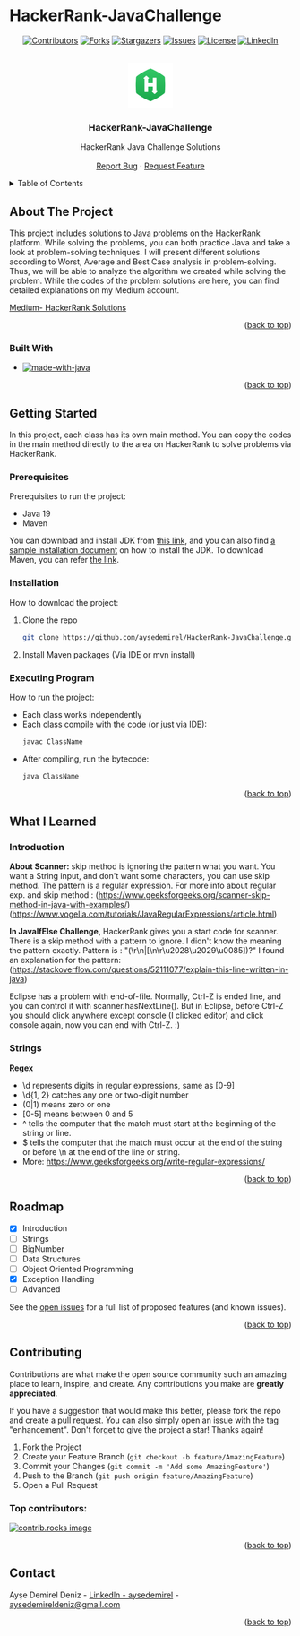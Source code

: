 # HackerRank-JavaChallenge

<a id="readme-top"></a>

<!-- PROJECT SHIELDS -->
<div align="center">

[![Contributors][contributors-shield]][contributors-url]
[![Forks][forks-shield]][forks-url]
[![Stargazers][stars-shield]][stars-url]
[![Issues][issues-shield]][issues-url]
[![License][license-shield]][license-url]
[![LinkedIn][linkedin-shield]][linkedin-url]

</div>

<!-- PROJECT LOGO/TITLE -->
<br />
<div align="center">
  <a href="https://github.com/aysedemirel/HackerRank-JavaChallenge">
    <img src="images/logo.png" alt="Logo" width="80" height="80">
  </a>

<h3 align="center">HackerRank-JavaChallenge</h3>
  <p align="center">
    HackerRank Java Challenge Solutions
    <br />
    <br />
    <a href="https://github.com/aysedemirel/HackerRank-JavaChallenge/issues/new?labels=bug&template=bug-report---.md">Report Bug</a>
    ·
    <a href="https://github.com/aysedemirel/HackerRank-JavaChallenge/issues/new?labels=enhancement&template=feature-request---.md">Request Feature</a>
  </p>
</div>

<!-- TABLE OF CONTENTS -->
<details>
  <summary>Table of Contents</summary>
  <ol>
    <li>
      <a href="#about-the-project">About The Project</a>
      <ul>
        <li><a href="#built-with">Built With</a></li>
      </ul>
    </li>
    <li>
      <a href="#getting-started">Getting Started</a>
      <ul>
        <li><a href="#prerequisites">Prerequisites</a></li>
        <li><a href="#installation">Installation</a></li>
        <li><a href="#executing-program">Executing Program</a></li>
      </ul>
    </li>
    <li><a href="#what-i-learned">What I learned</a></li>
    <li><a href="#roadmap">Roadmap</a></li>
    <li><a href="#contributing">Contributing</a></li>
    <li><a href="#contact">Contact</a></li>
  </ol>
</details>

<!-- ABOUT THE PROJECT -->

## About The Project

This project includes solutions to Java problems on the HackerRank platform.
While solving the problems, you can both practice Java and take a look at problem-solving
techniques.
I will present different solutions according to Worst, Average and Best Case analysis in
problem-solving.
Thus, we will be able to analyze the algorithm we created while solving the problem.
While the codes of the problem solutions are here, you can find detailed explanations on my Medium
account.

[Medium- HackerRank Solutions](https://aysedemirel.medium.com/hackerrank-java-challenge-0bce4a52707a)

<p align="right">(<a href="#readme-top">back to top</a>)</p>

### Built With

- [![made-with-java][Java-shield]][Java-url]

<p align="right">(<a href="#readme-top">back to top</a>)</p>

<!-- GETTING STARTED -->

## Getting Started

In this project, each class has its own main method.
You can copy the codes in the main method directly to the area on HackerRank to solve problems via
HackerRank.

### Prerequisites

Prerequisites to run the project:

- Java 19
- Maven

You can download and install JDK
from [this link](https://www.oracle.com/java/technologies/downloads/?er=221886),
and you can also
find [a sample installation document](https://medium.com/@aysedemirel/jdk-15-kurulumu-c02680d7d9ea)
on how to install the JDK.
To download Maven, you can refer [the link](https://maven.apache.org/download.cgi).

### Installation

How to download the project:

1. Clone the repo
   ```sh
   git clone https://github.com/aysedemirel/HackerRank-JavaChallenge.git
   ```
2. Install Maven packages (Via IDE or mvn install)

### Executing Program

How to run the project:

- Each class works independently
- Each class compile with the code (or just via IDE):
   ```sh
   javac ClassName
   ```
- After compiling, run the bytecode:
   ```sh
   java ClassName
   ```

<p align="right">(<a href="#readme-top">back to top</a>)</p>

<!-- ROADMAP -->

## What I Learned

### Introduction

**About Scanner:** skip method is ignoring the pattern what you want. You want a String input, and
don't want some characters, you can use skip method.
The pattern is a regular expression. For more info about regular exp. and skip
method : (https://www.geeksforgeeks.org/scanner-skip-method-in-java-with-examples/) (https://www.vogella.com/tutorials/JavaRegularExpressions/article.html)

**In JavaIfElse Challenge,** HackerRank gives you a start code for scanner. There is a skip method
with a pattern to ignore. I didn't know the meaning the pattern exactly.
Pattern is : "(\r\n|[\n\r\u2028\u2029\u0085])?"
I found an explanation for the
pattern: (https://stackoverflow.com/questions/52111077/explain-this-line-written-in-java)

Eclipse has a problem with end-of-file. Normally, Ctrl-Z is ended line, and you can control it with
scanner.hasNextLine().
But in Eclipse, before Ctrl-Z you should click anywhere except console (I clicked editor) and click
console again, now you can end with Ctrl-Z. :)

### Strings

**Regex**

- \d represents digits in regular expressions, same as [0-9]
- \d{1, 2} catches any one or two-digit number
- (0|1) means zero or one
- [0-5] means between 0 and 5
- ^ tells the computer that the match must start at the beginning of the string or line.
- $ tells the computer that the match must occur at the end of the string or before \n at the end of
  the line or string.
- More: https://www.geeksforgeeks.org/write-regular-expressions/

<p align="right">(<a href="#readme-top">back to top</a>)</p>

## Roadmap

- [x] Introduction
- [ ] Strings
- [ ] BigNumber
- [ ] Data Structures
- [ ] Object Oriented Programming
- [x] Exception Handling
- [ ] Advanced

See the [open issues](https://github.com/aysedemirel/HackerRank-JavaChallenge/issues) for a full
list of proposed features (and known issues).

<p align="right">(<a href="#readme-top">back to top</a>)</p>

<!-- CONTRIBUTING -->

## Contributing

Contributions are what make the open source community such an amazing place to learn, inspire, and
create. Any contributions you make are **greatly appreciated**.

If you have a suggestion that would make this better, please fork the repo and create a pull
request. You can also simply open an issue with the tag "enhancement".
Don't forget to give the project a star! Thanks again!

1. Fork the Project
2. Create your Feature Branch (`git checkout -b feature/AmazingFeature`)
3. Commit your Changes (`git commit -m 'Add some AmazingFeature'`)
4. Push to the Branch (`git push origin feature/AmazingFeature`)
5. Open a Pull Request

### Top contributors:

<a href="https://github.com/aysedemirel/HackerRank-JavaChallenge/graphs/contributors">
  <img src="https://contrib.rocks/image?repo=aysedemirel/HackerRank-JavaChallenge" alt="contrib.rocks image" />
</a>

<p align="right">(<a href="#readme-top">back to top</a>)</p>

<!-- CONTACT -->

## Contact

Ayşe Demirel Deniz - [Linkedln - aysedemirel](https://www.linkedin.com/in/ayse-demirel/) -
aysedemireldeniz@gmail.com

<p align="right">(<a href="#readme-top">back to top</a>)</p>

<!-- MARKDOWN LINKS & IMAGES -->
<!-- https://www.markdownguide.org/basic-syntax/#reference-style-links -->

<!--URL-->

[english-url]: https://github.com/aysedemirel/HackerRank-JavaChallenge

[turkish-url]: https://github.com/aysedemirel/HackerRank-JavaChallenge

[contributors-url]: https://github.com/aysedemirel/HackerRank-JavaChallenge/graphs/contributors

[forks-url]: https://github.com/aysedemirel/HackerRank-JavaChallenge/network/members

[stars-url]: https://github.com/aysedemirel/HackerRank-JavaChallenge/stargazers

[issues-url]: https://github.com/aysedemirel/HackerRank-JavaChallenge/issues

[license-url]: https://github.com/aysedemirel/HackerRank-JavaChallenge/blob/master/LICENSE

[linkedin-url]: https://www.linkedin.com/in/ayse-demirel/

[Java-url]: https://www.java.com/

<!--SHIELD-->

[english-shield]: https://img.shields.io/badge/English-En-blue?style=for-the-badge

[turkish-shield]: https://img.shields.io/badge/Turkish-Tr-red?style=for-the-badge

[contributors-shield]: https://img.shields.io/github/contributors/aysedemirel/HackerRank-JavaChallenge.svg?style=for-the-badge

[forks-shield]: https://img.shields.io/github/forks/aysedemirel/HackerRank-JavaChallenge.svg?style=for-the-badge

[stars-shield]: https://img.shields.io/github/stars/aysedemirel/HackerRank-JavaChallenge?style=for-the-badge

[issues-shield]: https://img.shields.io/github/issues/aysedemirel/HackerRank-JavaChallenge.svg?style=for-the-badge

[license-shield]: https://img.shields.io/github/license/aysedemirel/HackerRank-JavaChallenge.svg?style=for-the-badge

[linkedin-shield]: https://img.shields.io/badge/-LinkedIn-black.svg?style=for-the-badge&logo=linkedin&colorB=555

[Java-shield]: https://img.shields.io/badge/java-%23ED8B00.svg?style=for-the-badge&logo=openjdk&logoColor=white
